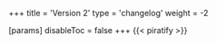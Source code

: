 +++
title = 'Version 2'
type = 'changelog'
weight = -2

[params]
  disableToc = false
+++
{{< piratify >}}
